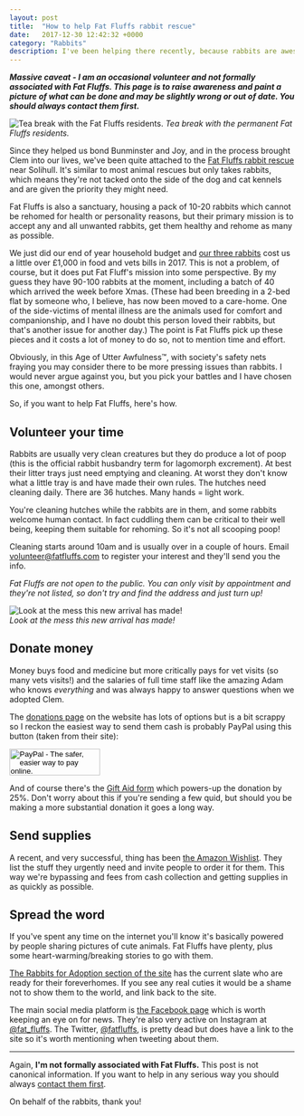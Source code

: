 ```yaml
---
layout: post
title:  "How to help Fat Fluffs rabbit rescue"
date:   2017-12-30 12:42:32 +0000
category: "Rabbits"
description: I've been helping there recently, because rabbits are awesome. There are a number of ways you can help too. 
---
```


***Massive caveat - I am an occasional volunteer and not formally associated with Fat Fluffs. This page is to raise awareness and paint a picture of what can be done and may be slightly wrong or out of date. You should always contact them first.*** 

![Tea break with the Fat Fluffs residents.](http://blog.peteashton.com/images/fatfluffs1.jpg)
*Tea break with the permanent Fat Fluffs residents.*

Since they helped us bond Bunminster and Joy, and in the process brought Clem into our lives, we've been quite attached to the [Fat Fluffs rabbit rescue](http://www.fatfluffs.com) near Solihull. It's similar to most animal rescues but only takes rabbits, which means they're not tacked onto the side of the dog and cat kennels and are given the priority they might need. 

Fat Fluffs is also a sanctuary, housing a pack of 10-20 rabbits which cannot be rehomed for health or personality reasons, but their primary mission is to accept any and all unwanted rabbits, get them healthy and rehome as many as possible. 

We just did our end of year household budget and [our three rabbits](http://bunminster.uk) cost us a little over £1,000 in food and vets bills in 2017. This is not a problem, of course, but it does put Fat Fluff's mission into some perspective. By my guess they have 90-100 rabbits at the moment, including a batch of 40 which arrived the week before Xmas. (These had been breeding in a 2-bed flat by someone who, I believe, has now been moved to a care-home. One of the side-victims of mental illness are the animals used for comfort and companionship, and I have no doubt this person loved their rabbits, but that's another issue for another day.) The point is Fat Fluffs pick up these pieces and it costs a lot of money to do so, not to mention time and effort. 

Obviously, in this Age of Utter Awfulness&#8482;, with society's safety nets fraying you may consider there to be more pressing issues than rabbits. I would never argue against you, but you pick your battles and I have chosen this one, amongst others. 

So, if you want to help Fat Fluffs, here's how. 

## Volunteer your time

Rabbits are usually very clean creatures but they do produce a lot of poop (this is the official rabbit husbandry term for lagomorph excrement). At best their litter trays just need emptying and cleaning. At worst they don't know what a little tray is and have made their own rules. The hutches need cleaning daily. There are 36 hutches. Many hands = light work.

You're cleaning hutches while the rabbits are in them, and some rabbits welcome human contact. In fact cuddling them can be critical to their well being, keeping them suitable for rehoming. So it's not all scooping poop!

Cleaning starts around 10am and is usually over in a couple of hours. Email volunteer@fatfluffs.com to register your interest and they'll send you the info. 

*Fat Fluffs are not open to the public. You can only visit by appointment and they're not listed, so don't try and find the address and just turn up!*

![Look at the mess this new arrival has made!](http://blog.peteashton.com/images/fatfluffs2.jpg)  
*Look at the mess this new arrival has made!*


## Donate money

Money buys food and medicine but more critically pays for vet visits (so many vets visits!) and the salaries of full time staff like the amazing Adam who knows *everything* and was always happy to answer questions when we adopted Clem. 

The [donations page](http://www.fatfluffs.com/donate/) on the website has lots of options but is a bit scrappy so I reckon the easiest way to send them cash is probably PayPal using this button (taken from their site):

<form action="https://www.paypal.com/cgi-bin/webscr" accept-charset="UNKNOWN" enctype="application/x-www-form-urlencoded" method="post">
<input name="cmd" type="hidden" value="_s-xclick" /><input name="hosted_button_id" type="hidden" value="3CBSBJJ2DHAQ2" /><input style="width: 160px; height: 47px;" alt="PayPal - The safer, easier way to pay online." name="submit" src="https://www.paypalobjects.com/en_US/GB/i/btn/btn_donateCC_LG.gif" type="image" />
</form>

And of course there's the [Gift Aid form](http://www.fatfluffs.com/media/website/file/FF_Gift_Aid_Declaration_April_2011.pdf) which powers-up the donation by 25%. Don't worry about this if you're sending a few quid, but should you be making a more substantial donation it goes a long way. 

## Send supplies

A recent, and very successful, thing has been [the Amazon Wishlist](http://amzn.eu/0Vprfmq). They list the stuff they urgently need and invite people to order it for them. This way we're bypassing and fees from cash collection and getting supplies in as quickly as possible. 

## Spread the word

If you've spent any time on the internet you'll know it's basically powered by people sharing pictures of cute animals. Fat Fluffs have plenty, plus some heart-warming/breaking stories to go with them. 

[The Rabbits for Adoption section of the site](http://www.fatfluffs.com/rabbit/list/) has the current slate who are ready for their foreverhomes. If you see any real cuties it would be a shame not to show them to the world, and link back to the site. 

The main social media platform is [the Facebook page](https://www.facebook.com/fatfluffs/) which is worth keeping an eye on for news. They're also very active on Instagram at [@fat_fluffs](https://www.instagram.com/fat_fluffs/). The Twitter, [@fatfluffs](https://twitter.com/fatfluffs), is pretty dead but does have a link to the site so it's worth mentioning when tweeting about them. 

* * *

Again, **I'm not formally associated with Fat Fluffs.** This post is not canonical information. If you want to help in any serious way you should always [contact them first](http://www.fatfluffs.com/contact/). 

On behalf of the rabbits, thank you! 